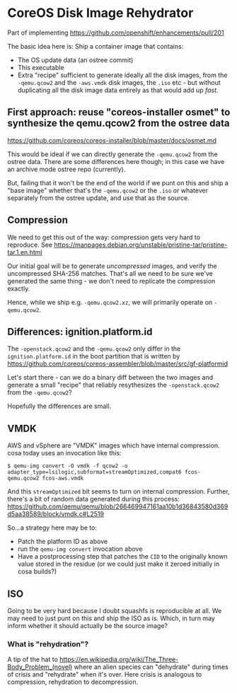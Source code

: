 # CoreOS Disk Image Rehydrator

Part of implementing https://github.com/openshift/enhancements/pull/201

The basic idea here is: Ship a container image that contains:

 - The OS update data (an ostree commit)
 - This executable
 - Extra "recipe" sufficient to generate ideally all the disk images, from
   the `-qemu.qcow2` and the `-aws.vmdk` disk images, the `.iso` etc - but without
   duplicating all the disk image data entirely as that would add up *fast*.

## First approach: reuse "coreos-installer osmet" to synthesize the qemu.qcow2 from the ostree data

https://github.com/coreos/coreos-installer/blob/master/docs/osmet.md

This would be ideal if we can directly generate the `-qemu.qcow2` from
the ostree data.  There are some differences here though; in this
case we have an archive mode ostree repo (currently).

But, failing that it won't be the end of the world if we punt on
this and ship a "base image" whether that's the `-qemu.qcow2` or the `.iso`
or whatever separately from the ostree update, and use that as the source.

## Compression

We need to get this out of the way: compression gets very hard to reproduce.
See https://manpages.debian.org/unstable/pristine-tar/pristine-tar.1.en.html

Our initial goal will be to generate *uncompressed* images, and verify
the uncompressed SHA-256 matches.  That's all we need to be sure we've
generated the same thing - we don't need to replicate the compression exactly.

Hence, while we ship e.g. `-qemu.qcow2.xz`, we will primarily operate on
`-qemu.qcow2`.

## Differences: ignition.platform.id

The `-openstack.qcow2` and the `-qemu.qcow2` only differ in the
`ignition.platform.id` in the boot partition that is written
by https://github.com/coreos/coreos-assembler/blob/master/src/gf-platformid

Let's start there - can we do a binary diff between the two images
and generate a small "recipe" that reliably resythesizes the `-openstack.qcow2`
from the `-qemu.qcow2`?

Hopefully the differences are small.

## VMDK

AWS and vSphere are "VMDK" images which have internal compression.  cosa
today uses an invocation like this:

```
$ qemu-img convert -O vmdk -f qcow2 -o adapter_type=lsilogic,subformat=streamOptimized,compat6 fcos-qemu.qcow2 fcos-aws.vmdk
```

And this `streamOptimized` bit seems to turn on internal compression.
Further, there's a bit of random data generated during this process:
https://github.com/qemu/qemu/blob/266469947161aa10b1d36843580d369d5aa38589/block/vmdk.c#L2519

So...a strategy here may be to:

- Patch the platform ID as above
- run the `qemu-img convert` invocation above
- Have a postprocessing step that patches the `CID` to the originally known value
  stored in the residue (or we could just make it zeroed initially in cosa builds?)

## ISO

Going to be very hard because I doubt squashfs is reproducible at all.  We may
need to just punt on this and ship the ISO as is.  Which, in turn may inform
whether it should actually be the source image?


### What is "rehydration"?

A tip of the hat to https://en.wikipedia.org/wiki/The_Three-Body_Problem_(novel) where an alien species can "dehydrate" during times of crisis and "rehydrate" when it's over.
Here crisis is analogous to compression, rehydration to decompression.
